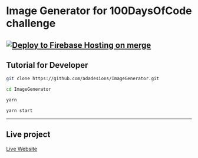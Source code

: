 # Image Generator for 100DaysOfCode challenge

[![Deploy to Firebase Hosting on merge](https://github.com/adadesions/ImageGenerator/actions/workflows/firebase-hosting-merge.yml/badge.svg)](https://github.com/adadesions/ImageGenerator/actions/workflows/firebase-hosting-merge.yml)
---

## Tutorial for Developer

```sh
git clone https://github.com/adadesions/ImageGenerator.git

cd ImageGenerator

yarn

yarn start
```
---

## Live project
[Live Website](https://daysofcode-3af36.web.app/)
